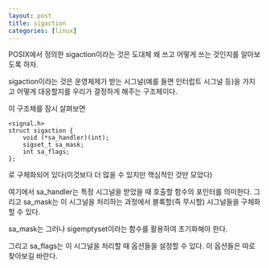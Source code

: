 ```yaml
---
layout: post
title: sigaction
categories: [linux]
---
```



POSIX에서 정의한 sigaction이라는 것은 도대체 왜 쓰고 어떻게 쓰는 것인지를 알아보도록 하자.

sigaction이라는 것은 운영체제가 받는 시그널(예를 들면 인터럽트 시그널 등)을 가지고 어떻게 대응할지를 우리가 결정하게 해주는 구조체이다.

이 구조체를 잠시 살펴보면

```
<signal.h>
struct sigaction {
	void (*sa_handler)(int);
	sigset_t sa_mask;
	int sa_flags;
};
```

로 구체화되어 있다(이것보다 더 많을 수 있지만 핵심적인 것만 모았다)

여기에서 sa_handler는 특정 시그널을 받았을 때 호출할 함수의 포인터를 의미한다. 그리고 sa_mask는 이 시그널을 처리하는 과정에서 블록할(즉 무시할) 시그널들을 구체화할 수 있다.

sa_mask는 그러나 sigemptyset이라는 함수를 활용하여 초기화해야 한다.

그리고  sa_flags는 이 시그널을 처리할 때 옵션들을 설정할 수 있다. 이 옵션들은 따로 찾아보길 바란다.


